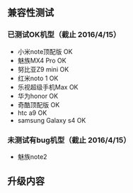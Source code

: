 ## 兼容性测试

### 已测试OK机型（截止 2016/4/15）
* 小米note顶配版 OK
* 魅族MX4 Pro OK
* 努比亚Z9 mini OK
* 红米noto 1 OK
* 乐视超级手机Max OK
* 华为honor OK
* 奇酷顶配版 OK
* htc a9 OK
* samsung Galaxy s4	OK

### 未测试有bug机型（截止 2016/4/15）
* 魅族note2


## 升级内容